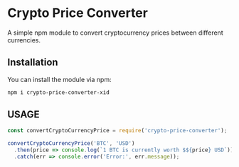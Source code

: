 # Crypto Price Converter

A simple npm module to convert cryptocurrency prices between different currencies.

## Installation

You can install the module via npm:

```bash
npm i crypto-price-converter-xid
```

## USAGE

```javascript
const convertCryptoCurrencyPrice = require('crypto-price-converter');

convertCryptoCurrencyPrice('BTC', 'USD')
  .then(price => console.log(`1 BTC is currently worth $${price} USD`))
  .catch(err => console.error('Error:', err.message));
```
